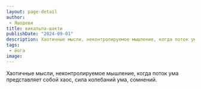 ```yaml
---
layout: page-detail
author:
 - Яшодеви
title: викальпа-шакти
publishDate: "2024-09-01"
description: Хаотичные мысли, неконтролируемое мышление, когда поток ума представляет собой хаос, сила колебаний ума, сомнений.
tags:
 - йога
image: 
---
```


Хаотичные мысли, неконтролируемое мышление, когда поток ума представляет собой хаос, сила колебаний ума, сомнений.

